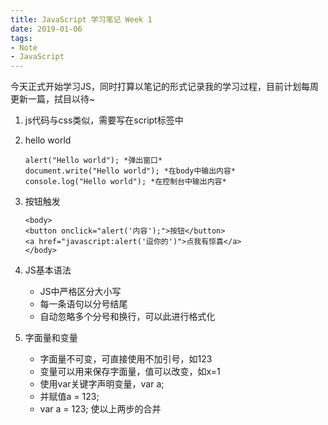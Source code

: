 ```yaml
---
title: JavaScript 学习笔记 Week 1
date: 2019-01-06
tags: 
- Note
- JavaScript
---
```


今天正式开始学习JS，同时打算以笔记的形式记录我的学习过程，目前计划每周更新一篇，拭目以待~

<!---more--->

1. js代码与css类似，需要写在script标签中

2. hello world
	
	```
	alert("Hello world"); *弹出窗口*
	document.write("Hello world"); *在body中输出内容*
	console.log("Hello world"); *在控制台中输出内容*
	```

3. 按钮触发

	```
	<body>
	<button onclick="alert('内容');">按钮</button>
	<a href="javascript:alert('逗你的')">点我有惊喜</a> 
	</body>
	```

4. JS基本语法

	- JS中严格区分大小写
	- 每一条语句以分号结尾
	- 自动忽略多个分号和换行，可以此进行格式化

5. 字面量和变量

	- 字面量不可变，可直接使用不加引号，如123
	- 变量可以用来保存字面量，值可以改变，如x=1
	- 使用var关键字声明变量，var a;
	- 并赋值a = 123;
	- var a = 123; 使以上两步的合并